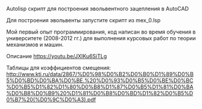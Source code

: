 Autolisp скрипт для построения эвольвентного зацепления в AutoCAD

Для построения эвольвенты запустите скрипт из mex_0.lsp

Мой первый опыт программирования, код написан во время обучения в университете (2008-2012 гг.) для выполнения курсовых работ по теории механизмов и машин.

Описание https://youtu.be/JXIKu6SiTLg

Таблицы для коэффициентов смещения: http://www.kti.ru/data/2867/%D0%98%D0%B2%D0%B0%D1%89%D0%B5%D0%BD%D0%BA%D0%BE.%20%D0%93%D0%B5%D0%BE%D0%BC%D0%B5%D1%82%D1%80%D0%B8%D1%87%D0%B5%D1%81%D0%BA%D0%B8%D0%B9%20%D1%81%D0%B8%D0%BD%D1%82%D0%B5%D0%B7%20(%D0%9C%D0%A3).pdf
